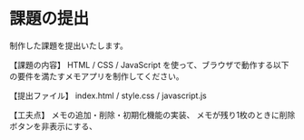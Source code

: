 # 課題の提出
制作した課題を提出いたします。

【課題の内容】
 HTML / CSS / JavaScript を使って、ブラウザで動作する以下の要件を満たすメモアプリを制作してください。

【提出ファイル】
index.html / style.css / javascript.js

【工夫点】
メモの追加・削除・初期化機能の実装、
メモが残り1枚のときに削除ボタンを非表示にする、
